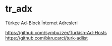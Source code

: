 # tr_adx
Türkçe Ad-Block İnternet Adresleri

https://github.com/symbuzzer/Turkish-Ad-Hosts
https://github.com/bkrucarci/turk-adlist 

